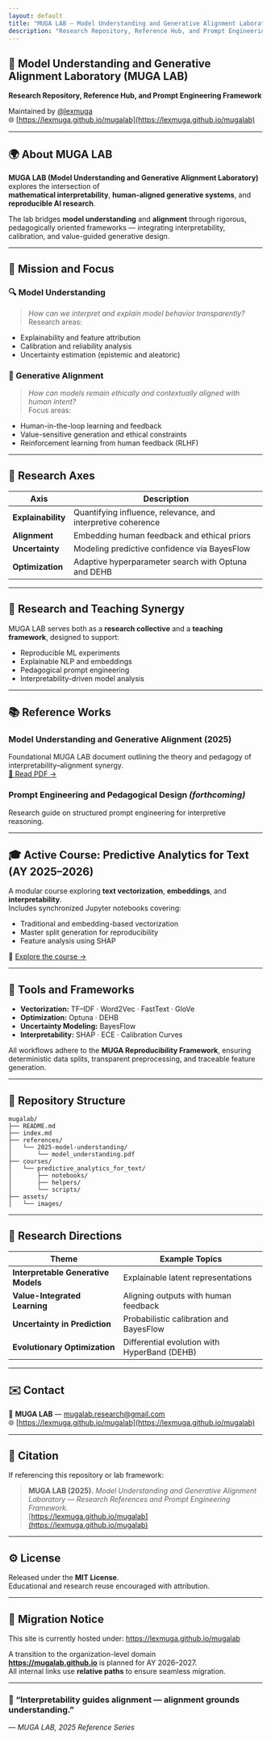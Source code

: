 ```yaml
---
layout: default
title: "MUGA LAB — Model Understanding and Generative Alignment Laboratory"
description: "Research Repository, Reference Hub, and Prompt Engineering Framework"
---
```


## 🧠 Model Understanding and Generative Alignment Laboratory (MUGA LAB)

**Research Repository, Reference Hub, and Prompt Engineering Framework**

Maintained by [@lexmuga](https://github.com/lexmuga)  
🌐 [https://lexmuga.github.io/mugalab](https://lexmuga.github.io/mugalab)

---

## 🌍 About MUGA LAB

**MUGA LAB (Model Understanding and Generative Alignment Laboratory)** explores the intersection of  
**mathematical interpretability**, **human-aligned generative systems**, and **reproducible AI research**.

The lab bridges **model understanding** and **alignment** through rigorous, pedagogically oriented frameworks — integrating interpretability, calibration, and value-guided generative design.

---

## 🧩 Mission and Focus

### 🔍 Model Understanding
> *How can we interpret and explain model behavior transparently?*  
Research areas:
- Explainability and feature attribution  
- Calibration and reliability analysis  
- Uncertainty estimation (epistemic and aleatoric)

### 🤝 Generative Alignment
> *How can models remain ethically and contextually aligned with human intent?*  
Focus areas:
- Human-in-the-loop learning and feedback  
- Value-sensitive generation and ethical constraints  
- Reinforcement learning from human feedback (RLHF)

---

## 🔬 Research Axes

| Axis | Description |
|------|--------------|
| **Explainability** | Quantifying influence, relevance, and interpretive coherence |
| **Alignment** | Embedding human feedback and ethical priors |
| **Uncertainty** | Modeling predictive confidence via BayesFlow |
| **Optimization** | Adaptive hyperparameter search with Optuna and DEHB |

---

## 🧠 Research and Teaching Synergy

MUGA LAB serves both as a **research collective** and a **teaching framework**, designed to support:

- Reproducible ML experiments  
- Explainable NLP and embeddings  
- Pedagogical prompt engineering  
- Interpretability-driven model analysis

---

## 📚 Reference Works

### **Model Understanding and Generative Alignment (2025)**
Foundational MUGA LAB document outlining the theory and pedagogy of interpretability–alignment synergy.  
[📄 Read PDF →](references/2025-model-understanding/model_understanding.pdf)

### **Prompt Engineering and Pedagogical Design** *(forthcoming)*
Research guide on structured prompt engineering for interpretive reasoning.

---

## 🎓 Active Course: Predictive Analytics for Text (AY 2025–2026)

A modular course exploring **text vectorization**, **embeddings**, and **interpretability**.  
Includes synchronized Jupyter notebooks covering:

- Traditional and embedding-based vectorization  
- Master split generation for reproducibility  
- Feature analysis using SHAP  

📘 [Explore the course →](courses/predictive_analytics_for_text/)

---

## 🧰 Tools and Frameworks

- **Vectorization:** TF–IDF · Word2Vec · FastText · GloVe  
- **Optimization:** Optuna · DEHB  
- **Uncertainty Modeling:** BayesFlow  
- **Interpretability:** SHAP · ECE · Calibration Curves  

All workflows adhere to the **MUGA Reproducibility Framework**, ensuring deterministic data splits, transparent preprocessing, and traceable feature generation.

---

## 🧱 Repository Structure

```
mugalab/
├── README.md
├── index.md
├── references/
│   └── 2025-model-understanding/
│       └── model_understanding.pdf
├── courses/
│   └── predictive_analytics_for_text/
│       ├── notebooks/
│       ├── helpers/
│       └── scripts/
├── assets/
│   └── images/
```

---

## 🔭 Research Directions

| Theme | Example Topics |
|--------|----------------|
| **Interpretable Generative Models** | Explainable latent representations |
| **Value-Integrated Learning** | Aligning outputs with human feedback |
| **Uncertainty in Prediction** | Probabilistic calibration and BayesFlow |
| **Evolutionary Optimization** | Differential evolution with HyperBand (DEHB) |

---

## ✉️ Contact

📧 **MUGA LAB** — mugalab.research@gmail.com  
🌐 [https://lexmuga.github.io/mugalab](https://lexmuga.github.io/mugalab)

---

## 🧩 Citation

If referencing this repository or lab framework:

> **MUGA LAB (2025).** *Model Understanding and Generative Alignment Laboratory — Research References and Prompt Engineering Framework.*  
> [https://lexmuga.github.io/mugalab](https://lexmuga.github.io/mugalab)

---

## ⚙️ License

Released under the **MIT License**.  
Educational and research reuse encouraged with attribution.

---

## 🔖 Migration Notice

This site is currently hosted under: https://lexmuga.github.io/mugalab

A transition to the organization-level domain  
**https://mugalab.github.io** is planned for AY 2026–2027.  
All internal links use **relative paths** to ensure seamless migration.

---

### 🧭 “Interpretability guides alignment — alignment grounds understanding.”
*— MUGA LAB, 2025 Reference Series*
